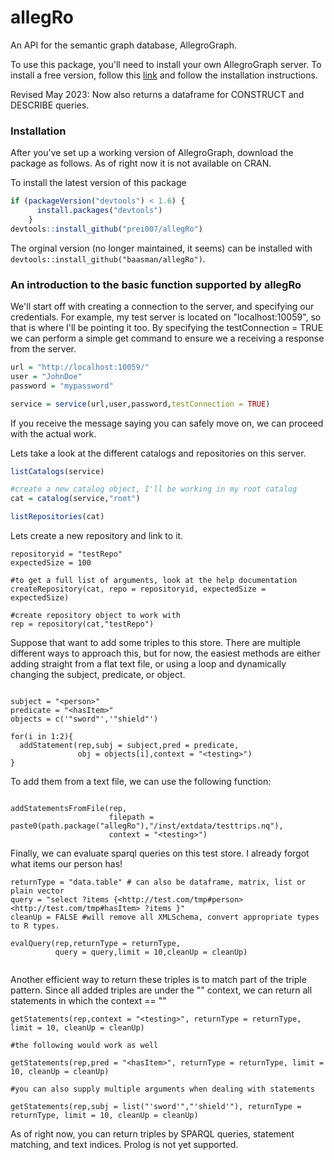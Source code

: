 # allegRo
An API for the semantic graph database, AllegroGraph.

To use this package, you'll need to install your own AllegroGraph server. To install a free version, follow this [link](http://franz.com/agraph/downloads/)
and follow the installation instructions.

Revised May 2023: Now also returns a dataframe for CONSTRUCT and DESCRIBE queries. 

### Installation

After you've set up a working version of AllegroGraph, download the package as follows. As of right now it is not available on CRAN.

To install the latest version of this package

```R
if (packageVersion("devtools") < 1.6) {
      install.packages("devtools")
    }
devtools::install_github("prei007/allegRo")
```

The orginal version (no longer maintained, it seems) can be installed with `devtools::install_github("baasman/allegRo")`. 


### An introduction to the basic function supported by allegRo

We'll start off with creating a connection to the server, and specifying our credentials. For example, my test server is located on "localhost:10059", so that is where I'll be pointing it too. By specifying the testConnection = TRUE we can perform a simple get command to ensure we a receiving a response from the server.

```r
url = "http://localhost:10059/"
user = "JohnDoe"
password = "mypassword"

service = service(url,user,password,testConnection = TRUE)
```

If you receive the message saying you can safely move on, we can proceed with the actual work.

Lets take a look at the different catalogs and repositories on this server. 

```r
listCatalogs(service)

#create a new catalog object, I'll be working in my root catalog
cat = catalog(service,"root")

listRepositories(cat)
```

Lets create a new repository and link to it.

```{r}
repositoryid = "testRepo"
expectedSize = 100

#to get a full list of arguments, look at the help documentation
createRepository(cat, repo = repositoryid, expectedSize = expectedSize)

#create repository object to work with
rep = repository(cat,"testRepo")
```

Suppose that want to add some triples to this store. There are multiple different ways to approach this, but for now, the easiest methods are either 
adding straight from a flat text file, or using a loop and dynamically changing the subject, predicate, or object.

```{r}

subject = "<person>"
predicate = "<hasItem>"
objects = c('"sword"','"shield"')

for(i in 1:2){
  addStatement(rep,subj = subject,pred = predicate,
               obj = objects[i],context = "<testing>")
}

```

To add them from a text file, we can use the following function:

```{r}

addStatementsFromFile(rep,
                      filepath = paste0(path.package("allegRo"),"/inst/extdata/testtrips.nq"),
                      context = "<testing>")

```

Finally, we can evaluate sparql queries on this test store. I already forgot what items our person has!

```{r}
returnType = "data.table" # can also be dataframe, matrix, list or plain vector
query = "select ?items {<http://test.com/tmp#person> <http://test.com/tmp#hasItem> ?items }"
cleanUp = FALSE #will remove all XMLSchema, convert appropriate types to R types.

evalQuery(rep,returnType = returnType,
          query = query,limit = 10,cleanUp = cleanUp)
          

```

Another efficient way to return these triples is to match part of the triple pattern. Since all added triples are under the
"<testing>" context, we can return all statements in which the context == "<testing>"
```{r}
getStatements(rep,context = "<testing>", returnType = returnType, limit = 10, cleanUp = cleanUp)

#the following would work as well

getStatements(rep,pred = "<hasItem>", returnType = returnType, limit = 10, cleanUp = cleanUp)

#you can also supply multiple arguments when dealing with statements

getStatements(rep,subj = list("'sword'","'shield'"), returnType = returnType, limit = 10, cleanUp = cleanUp)

```

As of right now, you can return triples by SPARQL queries, statement matching, and text indices. Prolog is not yet supported.

